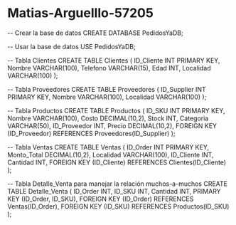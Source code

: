 # Matias-Arguelllo-57205
-- Crear la base de datos
CREATE DATABASE PedidosYaDB;

-- Usar la base de datos
USE PedidosYaDB;

-- Tabla Clientes
CREATE TABLE Clientes (
    ID_Cliente INT PRIMARY KEY,
    Nombre VARCHAR(100),
    Telefono VARCHAR(15),
    Edad INT,
    Localidad VARCHAR(100)
);

-- Tabla Proveedores
CREATE TABLE Proveedores (
    ID_Supplier INT PRIMARY KEY,
    Nombre VARCHAR(100),
    Localidad VARCHAR(100)
);

-- Tabla Productos
CREATE TABLE Productos (
    ID_SKU INT PRIMARY KEY,
    Nombre VARCHAR(100),
    Costo DECIMAL(10,2),
    Stock INT,
    Categoria VARCHAR(50),
    ID_Proveedor INT,
    Precio DECIMAL(10,2),
    FOREIGN KEY (ID_Proveedor) REFERENCES Proveedores(ID_Supplier)
);

-- Tabla Ventas
CREATE TABLE Ventas (
    ID_Order INT PRIMARY KEY,
    Monto_Total DECIMAL(10,2),
    Localidad VARCHAR(100),
    ID_Cliente INT,
    Cantidad INT,
    FOREIGN KEY (ID_Cliente) REFERENCES Clientes(ID_Cliente)
);

-- Tabla Detalle_Venta para manejar la relación muchos-a-muchos
CREATE TABLE Detalle_Venta (
    ID_Order INT,
    ID_SKU INT,
    Cantidad INT,
    PRIMARY KEY (ID_Order, ID_SKU),
    FOREIGN KEY (ID_Order) REFERENCES Ventas(ID_Order),
    FOREIGN KEY (ID_SKU) REFERENCES Productos(ID_SKU)
);
